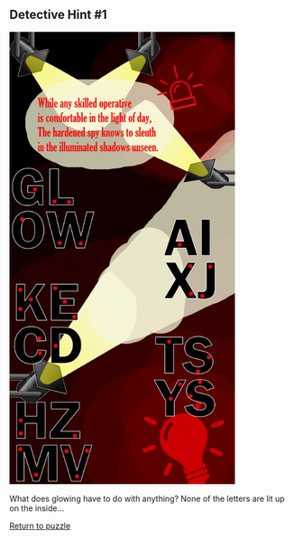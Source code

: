 ## Detective Hint \#1

<img src="/images/Detective.jpg" alt="Spy Stuff" style="width:400px;height:800px;">

What does glowing have to do with anything? None of the letters are lit up on the inside...

[Return to puzzle](../Detective.md)